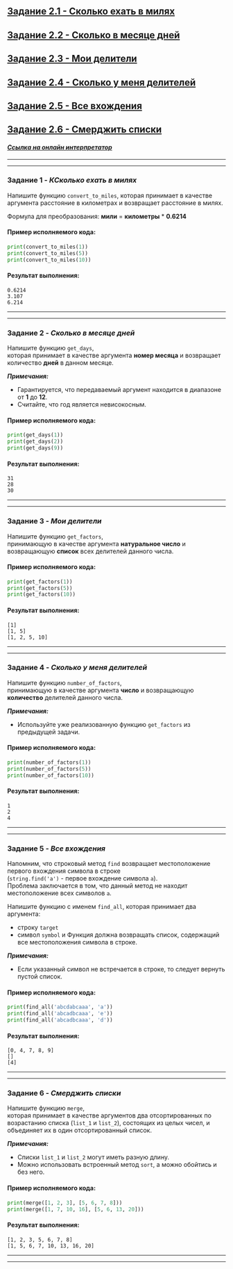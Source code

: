 ## [Задание 2.1 - Сколько ехать в милях](#task_1)
## [Задание 2.2 - Сколько в месяце дней](#task_2)
## [Задание 2.3 - Мои делители](#task_3)
## [Задание 2.4 - Сколько у меня делителей](#task_4)
## [Задание 2.5 - Все вхождения](#task_5)
## [Задание 2.6 - Смерджить списки](#task_6)


#### [_Ссылка на онлайн интерпретатор_](https://www.online-python.com/)
_________________________________________
_________________________________________

### Задание 1 - _КСколько ехать в милях_ <a name="task_1"></a>
Напишите функцию `convert_to_miles`, 
которая принимает в качестве аргумента расстояние в километрах и возвращает расстояние в милях. 

Формула для преобразования: **мили** = **километры** * **0.6214**

#### Пример исполняемого кода:
```python
print(convert_to_miles(1))
print(convert_to_miles(5))
print(convert_to_miles(10))
```

#### Результат выполнения:
```shell
0.6214
3.107
6.214
```

_________________________________________
_________________________________________
### Задание 2 - _Сколько в месяце дней_<a name="task_2"></a>
Напишите функцию `get_days`,  
которая принимает в качестве аргумента **номер месяца** и возвращает количество **дней** в данном месяце.

**_Примечания:_** 
- Гарантируется, что передаваемый аргумент находится в диапазоне от **1** до **12**.
- Считайте, что год является невисокосным.


#### Пример исполняемого кода:
```python
print(get_days(1))
print(get_days(2))
print(get_days(9))
```

#### Результат выполнения:
```shell
31
28
30
```
_________________________________________
_________________________________________
### Задание 3 - _Мои делители_<a name="task_3"></a>
Напишите функцию `get_factors`,  
принимающую в качестве аргумента **натуральное число** 
и возвращающую **список** всех делителей данного числа.

#### Пример исполняемого кода:
```python
print(get_factors(1))
print(get_factors(5))
print(get_factors(10))
```

#### Результат выполнения:
```shell
[1]
[1, 5]
[1, 2, 5, 10]
```

_________________________________________
_________________________________________
### Задание 4 - _Сколько у меня делителей_<a name="task_4"></a>
Напишите функцию `number_of_factors`,  
принимающую в качестве аргумента **число** и возвращающую **количество** делителей данного числа.

**_Примечания:_** 
- Используйте уже реализованную функцию `get_factors` из предыдущей задачи.

#### Пример исполняемого кода:
```python
print(number_of_factors(1))
print(number_of_factors(5))
print(number_of_factors(10))
```

#### Результат выполнения:
```shell
1
2
4
```

_________________________________________
_________________________________________
### Задание 5 - _Все вхождения_ <a name="task_5"></a>
Напомним, что строковый метод `find` 
возвращает местоположение первого вхождения символа в строке  
(`string.find('a')` - первое вхождение символа `a`).  
Проблема заключается в том, что данный метод не находит местоположение всех символов `а`.

Напишите функцию с именем `find_all`, которая принимает два аргумента: 
- строку `target`
- символ `symbol` и
Функция должна возвращать список, содержащий все местоположения символа в строке.

**_Примечания:_** 
- Если указанный символ не встречается в строке, то следует вернуть пустой список.

#### Пример исполняемого кода:
```python
print(find_all('abcdabcaaa', 'a'))
print(find_all('abcadbcaaa', 'e'))
print(find_all('abcadbcaaa', 'd'))
```

#### Результат выполнения:
```shell
[0, 4, 7, 8, 9]
[]
[4]
```

_________________________________________
_________________________________________
### Задание 6 - _Смерджить списки_ <a name="task_6"></a>
Напишите функцию `merge`,  
которая принимает в качестве аргументов два отсортированных по возрастанию списка (`list_1` и `list_2`), 
состоящих из целых чисел, и объединяет их в один отсортированный список.

**_Примечания:_** 
- Списки `list_1` и `list_2` могут иметь разную длину.
- Можно использовать встроенный метод `sort`, а можно обойтись и без него.

#### Пример исполняемого кода:
```python
print(merge([1, 2, 3], [5, 6, 7, 8]))
print(merge([1, 7, 10, 16], [5, 6, 13, 20]))
```

#### Результат выполнения:
```shell
[1, 2, 3, 5, 6, 7, 8]
[1, 5, 6, 7, 10, 13, 16, 20]
```
_________________________________________
_________________________________________